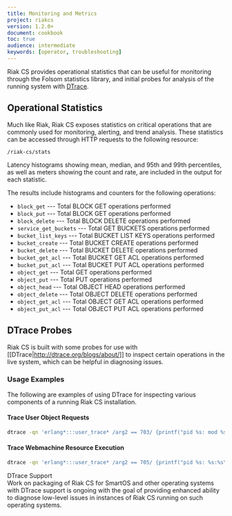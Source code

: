 ```yaml
---
title: Monitoring and Metrics
project: riakcs
version: 1.2.0+
document: cookbook
toc: true
audience: intermediate
keywords: [operator, troubleshooting]
---
```


Riak CS provides operational statistics that can be useful for monitoring through the Folsom statistics library, and initial probes for analysis of the running system with [DTrace](http://dtrace.org/blogs/about/).

## Operational Statistics

Much like Riak, Riak CS exposes statistics on critical operations that are commonly used for monitoring, alerting, and trend analysis. These statistics can be accessed through HTTP requests to the following resource:

```http
/riak-cs/stats
```

Latency histograms showing mean, median, and 95th and 99th percentiles, as well as meters showing the count and rate, are included in the output for each statistic.

The results include histograms and counters for the following operations:

* `block_get` --- Total BLOCK GET operations performed
* `block_put` --- Total BLOCK GET operations performed
* `block_delete` --- Total BLOCK DELETE operations performed
* `service_get_buckets` --- Total GET BUCKETS operations performed
* `bucket_list_keys` --- Total BUCKET LIST KEYS operations performed
* `bucket_create` --- Total BUCKET CREATE operations performed
* `bucket_delete` --- Total BUCKET DELETE operations performed
* `bucket_get_acl` --- Total BUCKET GET ACL operations performed
* `bucket_put_acl` --- Total BUCKET PUT ACL operations performed
* `object_get` --- Total GET operations performed
* `object_put` --- Total PUT operations performed
* `object_head` --- Total OBJECT HEAD operations performed
* `object_delete` --- Total OBJECT DELETE operations performed
* `object_get_acl` --- Total OBJECT GET ACL operations performed
* `object_put_acl` --- Total OBJECT PUT ACL operations performed

## DTrace Probes
Riak CS is built with some probes for use with [[DTrace|http://dtrace.org/blogs/about/]] to inspect certain operations in the live system, which can be helpful in diagnosing issues.

### Usage Examples

The following are examples of using DTrace for inspecting various components of a running Riak CS installation.

#### Trace User Object Requests

```bash
dtrace -qn 'erlang*:::user_trace* /arg2 == 703/ {printf("pid %s: mod %s op %s: user %s bucket/file %s\n", copyinstr(arg0), copyinstr(arg6), copyinstr(arg7), copyinstr(arg8), copyinstr(arg9));}'
```

#### Trace Webmachine Resource Execution

```bash
dtrace -qn 'erlang*:::user_trace* /arg2 == 705/ {printf("pid %s: %s:%s\n", copyinstr(arg0), copyinstr(arg6), copyinstr(arg7));}'
```

<div class="info"><div class="title">DTrace Support</div> Work on packaging of Riak CS for SmartOS and other operating systems with DTrace support is ongoing with the goal of providing enhanced ability to diagnose low-level issues in instances of Riak CS running on such operating systems.</div>
